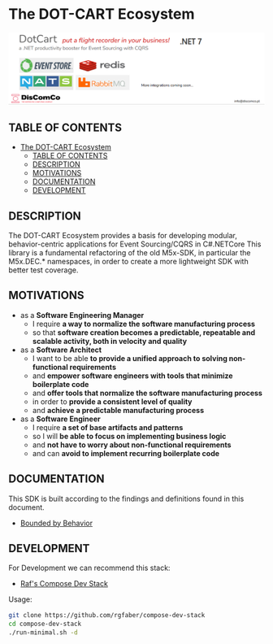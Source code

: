 # The DOT-CART Ecosystem

![1668029404480](image/README/1668029404480.png)

## TABLE OF CONTENTS

- [The DOT-CART Ecosystem](#the-dot-cart-ecosystem)
    - [TABLE OF CONTENTS](#table-of-contents)
    - [DESCRIPTION](#description)
    - [MOTIVATIONS](#motivations)
    - [DOCUMENTATION](#documentation)
    - [DEVELOPMENT](#development)

## DESCRIPTION

The DOT-CART Ecosystem provides a basis for developing modular, behavior-centric applications for Event Sourcing/CQRS in
C#.NETCore
This library is a fundamental refactoring of the old M5x-SDK, in particular the M5x.DEC.* namespaces, in order to create
a more lightweight SDK with better test coverage.

## MOTIVATIONS

- as a **Software Engineering Manager**
    - I require **a way to normalize the software manufacturing process**
    - so that **software creation becomes a predictable, repeatable and scalable activity, both in velocity and
      quality**
- as a **Software Architect**
    - I want to be able **to provide a unified approach to solving non-functional requirements**
    - and **empower software engineers with tools that minimize boilerplate code**
    - and **offer tools that normalize the software manufacturing process**
    - in order to **provide a consistent level of quality**
    - and **achieve a predictable manufacturing process**
- as a **Software Engineer**
    - I require **a set of base artifacts and patterns**
    - so I will **be able to focus on implementing business logic**
    - and **not have to worry about non-functional requirements**
    - and can **avoid to implement recurring boilerplate code**

## DOCUMENTATION

This SDK is built according to the findings and definitions found in this document.

- [Bounded by Behavior](https://docs.google.com/document/d/1io3HsGItmu02Nx4hHru9wVLnF6lTiQDVecko-ga6Pg0/edit?usp=sharing)

## DEVELOPMENT

For Development we can recommend this stack:

- [Raf's Compose Dev Stack](https://github.com/rgfaber/compose-dev-stack)

Usage:

```bash
git clone https://github.com/rgfaber/compose-dev-stack
cd compose-dev-stack
./run-minimal.sh -d
```
